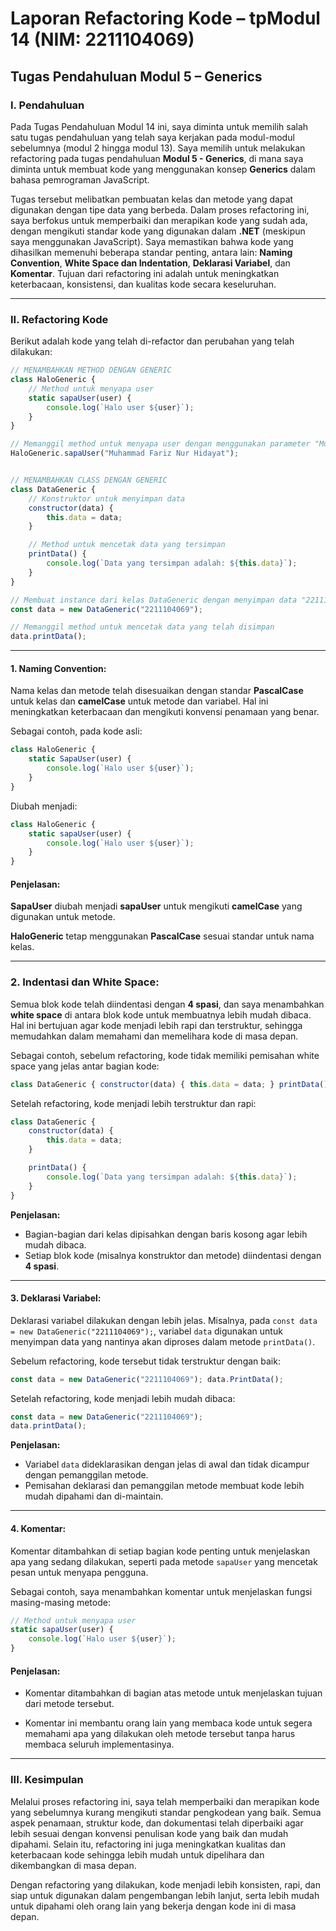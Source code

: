 # Laporan Refactoring Kode – tpModul 14 (NIM: 2211104069)
## Tugas Pendahuluan Modul 5 – Generics

### I. Pendahuluan
Pada Tugas Pendahuluan Modul 14 ini, saya diminta untuk memilih salah satu tugas pendahuluan yang telah saya kerjakan pada modul-modul sebelumnya (modul 2 hingga modul 13). Saya memilih untuk melakukan refactoring pada tugas pendahuluan **Modul 5 - Generics**, di mana saya diminta untuk membuat kode yang menggunakan konsep **Generics** dalam bahasa pemrograman JavaScript.

Tugas tersebut melibatkan pembuatan kelas dan metode yang dapat digunakan dengan tipe data yang berbeda. Dalam proses refactoring ini, saya berfokus untuk memperbaiki dan merapikan kode yang sudah ada, dengan mengikuti standar kode yang digunakan dalam **.NET** (meskipun saya menggunakan JavaScript). Saya memastikan bahwa kode yang dihasilkan memenuhi beberapa standar penting, antara lain: **Naming Convention**, **White Space dan Indentation**, **Deklarasi Variabel**, dan **Komentar**. Tujuan dari refactoring ini adalah untuk meningkatkan keterbacaan, konsistensi, dan kualitas kode secara keseluruhan.

---

### II. Refactoring Kode
Berikut adalah kode yang telah di-refactor dan perubahan yang telah dilakukan:

```javascript
// MENAMBAHKAN METHOD DENGAN GENERIC
class HaloGeneric {
    // Method untuk menyapa user
    static sapaUser(user) {
        console.log(`Halo user ${user}`);
    }
}

// Memanggil method untuk menyapa user dengan menggunakan parameter "Muhammad Fariz Nur Hidayat"
HaloGeneric.sapaUser("Muhammad Fariz Nur Hidayat");


// MENAMBAHKAN CLASS DENGAN GENERIC
class DataGeneric {
    // Konstruktor untuk menyimpan data
    constructor(data) {
        this.data = data;
    }

    // Method untuk mencetak data yang tersimpan
    printData() {
        console.log(`Data yang tersimpan adalah: ${this.data}`);
    }
}

// Membuat instance dari kelas DataGeneric dengan menyimpan data "2211104069"
const data = new DataGeneric("2211104069");

// Memanggil method untuk mencetak data yang telah disimpan
data.printData();
```

---

#### 1. Naming Convention:
Nama kelas dan metode telah disesuaikan dengan standar **PascalCase** untuk kelas dan **camelCase** untuk metode dan variabel. Hal ini meningkatkan keterbacaan dan mengikuti konvensi penamaan yang benar.

Sebagai contoh, pada kode asli:

```javascript
class HaloGeneric {
    static SapaUser(user) {
        console.log(`Halo user ${user}`);
    }
}
```

Diubah menjadi:

```javascript
class HaloGeneric {
    static sapaUser(user) {
        console.log(`Halo user ${user}`);
    }
}
```
#### Penjelasan:

**SapaUser** diubah menjadi **sapaUser** untuk mengikuti **camelCase** yang digunakan untuk metode.

**HaloGeneric** tetap menggunakan **PascalCase** sesuai standar untuk nama kelas.

---

### 2. Indentasi dan White Space:
Semua blok kode telah diindentasi dengan **4 spasi**, dan saya menambahkan **white space** di antara blok kode untuk membuatnya lebih mudah dibaca. Hal ini bertujuan agar kode menjadi lebih rapi dan terstruktur, sehingga memudahkan dalam memahami dan memelihara kode di masa depan.

Sebagai contoh, sebelum refactoring, kode tidak memiliki pemisahan white space yang jelas antar bagian kode:

```javascript
class DataGeneric { constructor(data) { this.data = data; } printData() { console.log(`Data yang tersimpan adalah: ${this.data}`); } }
```

Setelah refactoring, kode menjadi lebih terstruktur dan rapi:

```javascript
class DataGeneric {
    constructor(data) {
        this.data = data;
    }

    printData() {
        console.log(`Data yang tersimpan adalah: ${this.data}`);
    }
}
```

**Penjelasan:**

- Bagian-bagian dari kelas dipisahkan dengan baris kosong agar lebih mudah dibaca.
- Setiap blok kode (misalnya konstruktor dan metode) diindentasi dengan **4 spasi**.

---

#### 3. Deklarasi Variabel:
Deklarasi variabel dilakukan dengan lebih jelas. Misalnya, pada `const data = new DataGeneric("2211104069");`, variabel `data` digunakan untuk menyimpan data yang nantinya akan diproses dalam metode `printData()`.

Sebelum refactoring, kode tersebut tidak terstruktur dengan baik:

```javascript
const data = new DataGeneric("2211104069"); data.PrintData();
```
Setelah refactoring, kode menjadi lebih mudah dibaca:

```javascript
const data = new DataGeneric("2211104069");
data.printData();
```
**Penjelasan:**

- Variabel `data` dideklarasikan dengan jelas di awal dan tidak dicampur dengan pemanggilan metode.
- Pemisahan deklarasi dan pemanggilan metode membuat kode lebih mudah dipahami dan di-maintain.

---

#### 4. **Komentar:**
Komentar ditambahkan di setiap bagian kode penting untuk menjelaskan apa yang sedang dilakukan, seperti pada metode `sapaUser` yang mencetak pesan untuk menyapa pengguna.

Sebagai contoh, saya menambahkan komentar untuk menjelaskan fungsi masing-masing metode:

```javascript
// Method untuk menyapa user
static sapaUser(user) {
    console.log(`Halo user ${user}`);
}
```
#### Penjelasan:

- Komentar ditambahkan di bagian atas metode untuk menjelaskan tujuan dari metode tersebut.

- Komentar ini membantu orang lain yang membaca kode untuk segera memahami apa yang dilakukan oleh metode tersebut tanpa harus membaca seluruh implementasinya.

---

### III. Kesimpulan
Melalui proses refactoring ini, saya telah memperbaiki dan merapikan kode yang sebelumnya kurang mengikuti standar pengkodean yang baik. Semua aspek penamaan, struktur kode, dan dokumentasi telah diperbaiki agar lebih sesuai dengan konvensi penulisan kode yang baik dan mudah dipahami. Selain itu, refactoring ini juga meningkatkan kualitas dan keterbacaan kode sehingga lebih mudah untuk dipelihara dan dikembangkan di masa depan.

Dengan refactoring yang dilakukan, kode menjadi lebih konsisten, rapi, dan siap untuk digunakan dalam pengembangan lebih lanjut, serta lebih mudah untuk dipahami oleh orang lain yang bekerja dengan kode ini di masa depan.


